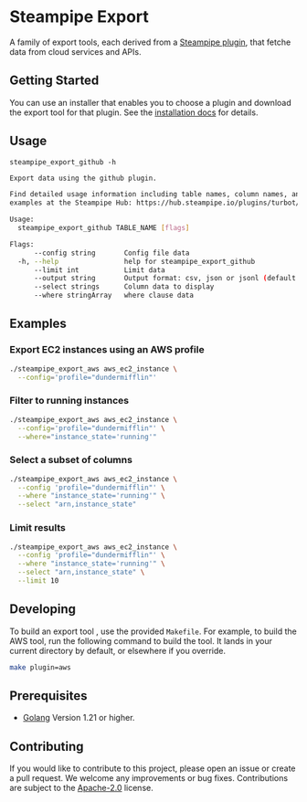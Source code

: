 # Steampipe Export

A family of export tools, each derived from a [Steampipe plugin](https://hub.steampipe.io/plugins), that fetche data from cloud services and APIs.

## Getting Started

You can use an installer that enables you to choose a plugin and download the export tool for that plugin. See the [installation docs](https://turbot.com/docs/steampipe_export/install) for details. 


## Usage

`steampipe_export_github -h`

```bash
Export data using the github plugin.

Find detailed usage information including table names, column names, and
examples at the Steampipe Hub: https://hub.steampipe.io/plugins/turbot/github

Usage:
  steampipe_export_github TABLE_NAME [flags]

Flags:
      --config string       Config file data
  -h, --help                help for steampipe_export_github
      --limit int           Limit data
      --output string       Output format: csv, json or jsonl (default "csv")
      --select strings      Column data to display
      --where stringArray   where clause data
```

## Examples

### Export EC2 instances using an AWS profile

```bash
./steampipe_export_aws aws_ec2_instance \
  --config='profile="dundermifflin"'
```

### Filter to running instances

```bash
./steampipe_export_aws aws_ec2_instance \
  --config='profile="dundermifflin"' \
  --where="instance_state='running'"
```

### Select a subset of columns

```bash
./steampipe_export_aws aws_ec2_instance \
  --config 'profile="dundermifflin"' \
  --where "instance_state='running'" \
  --select "arn,instance_state"
```

### Limit results

```bash
./steampipe_export_aws aws_ec2_instance \
  --config 'profile="dundermifflin"' \
  --where "instance_state='running'" \
  --select "arn,instance_state" \
  --limit 10
```

## Developing

To build an export tool , use the provided `Makefile`. For example, to build the AWS tool, run the following command to build the tool. It lands in your current directory by default, or elsewhere if you override. 

```bash
make plugin=aws
```

## Prerequisites

- [Golang](https://golang.org/doc/install) Version 1.21 or higher.

## Contributing
If you would like to contribute to this project, please open an issue or create a pull request. We welcome any improvements or bug fixes. Contributions are subject to the [Apache-2.0](https://opensource.org/license/apache-2-0/) license.
